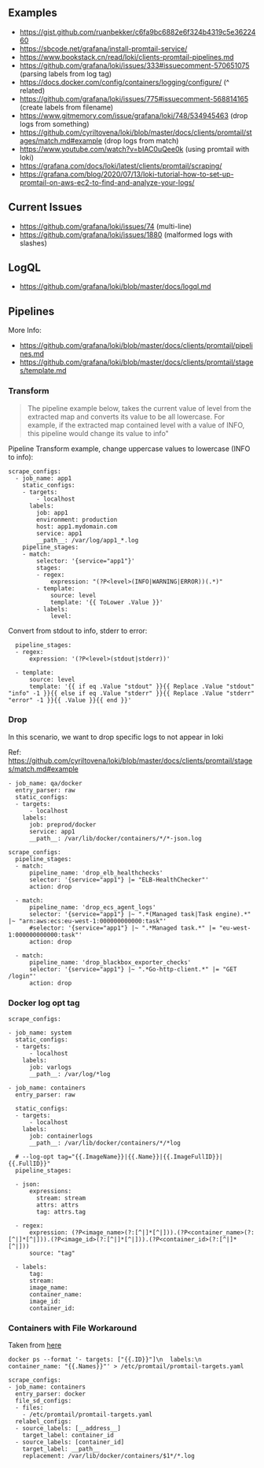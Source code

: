 ## Examples
- https://gist.github.com/ruanbekker/c6fa9bc6882e6f324b4319c5e3622460
- https://sbcode.net/grafana/install-promtail-service/
- https://www.bookstack.cn/read/loki/clients-promtail-pipelines.md
- https://github.com/grafana/loki/issues/333#issuecomment-570651075 (parsing labels from log tag)
- https://docs.docker.com/config/containers/logging/configure/      (^ related) 
- https://github.com/grafana/loki/issues/775#issuecomment-568814165 (create labels from filename)
- https://www.gitmemory.com/issue/grafana/loki/748/534945463 (drop logs from something)
- https://github.com/cyriltovena/loki/blob/master/docs/clients/promtail/stages/match.md#example (drop logs from match)
- https://www.youtube.com/watch?v=bIAC0uQee0k (using promtail with loki)
- https://grafana.com/docs/loki/latest/clients/promtail/scraping/
- https://grafana.com/blog/2020/07/13/loki-tutorial-how-to-set-up-promtail-on-aws-ec2-to-find-and-analyze-your-logs/

## Current Issues

- https://github.com/grafana/loki/issues/74 (multi-line)
- https://github.com/grafana/loki/issues/1880 (malformed logs with slashes)

## LogQL
- https://github.com/grafana/loki/blob/master/docs/logql.md

## Pipelines

More Info: 
  - https://github.com/grafana/loki/blob/master/docs/clients/promtail/pipelines.md
  - https://github.com/grafana/loki/blob/master/docs/clients/promtail/stages/template.md

### Transform

> The pipeline example below, takes the current value of level from the extracted map and converts its value to be all lowercase. For example, if the extracted map contained level with a value of INFO, this pipeline would change its value to info"

Pipeline Transform example, change uppercase values to lowercase (INFO to info):

```
scrape_configs:
  - job_name: app1
    static_configs:
    - targets:
        - localhost
      labels:
        job: app1
        environment: production
        host: app1.mydomain.com
        service: app1
        __path__: /var/log/app1_*.log
    pipeline_stages:
    - match:
        selector: '{service="app1"}'
        stages:
        - regex:
            expression: "(?P<level>(INFO|WARNING|ERROR))(.*)"
        - template:
            source: level
            template: '{{ ToLower .Value }}'
        - labels:
            level:
```

Convert from stdout to info, stderr to error:

```
  pipeline_stages:
  - regex:
      expression: '(?P<level>(stdout|stderr))'

  - template:
      source: level
      template: '{{ if eq .Value "stdout" }}{{ Replace .Value "stdout" "info" -1 }}{{ else if eq .Value "stderr" }}{{ Replace .Value "stderr" "error" -1 }}{{ .Value }}{{ end }}'
```

### Drop

In this scenario, we want to drop specific logs to not appear in loki

Ref: https://github.com/cyriltovena/loki/blob/master/docs/clients/promtail/stages/match.md#example

```
- job_name: qa/docker
  entry_parser: raw
  static_configs:
  - targets:
      - localhost
    labels:
      job: preprod/docker
      service: app1
      __path__: /var/lib/docker/containers/*/*-json.log

scrape_configs:
  pipeline_stages:
  - match:
      pipeline_name: 'drop_elb_healthchecks'
      selector: '{service="app1"} |= "ELB-HealthChecker"'
      action: drop

  - match:
      pipeline_name: 'drop_ecs_agent_logs'
      selector: '{service="app1"} |~ ".*(Managed task|Task engine).*" |~ "arn:aws:ecs:eu-west-1:000000000000:task"'
      #selector: '{service="app1"} |~ ".*Managed task.*" |= "eu-west-1:000000000000:task"'
      action: drop

  - match:
      pipeline_name: 'drop_blackbox_exporter_checks'
      selector: '{service="app1"} |~ ".*Go-http-client.*" |= "GET /login"'
      action: drop
```

### Docker log opt tag

```
scrape_configs:

- job_name: system
  static_configs:
  - targets:
      - localhost
    labels:
      job: varlogs
      __path__: /var/log/*log

- job_name: containers
  entry_parser: raw

  static_configs:
  - targets:
      - localhost
    labels:
      job: containerlogs
      __path__: /var/lib/docker/containers/*/*log

  # --log-opt tag="{{.ImageName}}|{{.Name}}|{{.ImageFullID}}|{{.FullID}}"
  pipeline_stages:

  - json:
      expressions:
        stream: stream
        attrs: attrs
        tag: attrs.tag

  - regex:
      expression: (?P<image_name>(?:[^|]*[^|])).(?P<container_name>(?:[^|]*[^|])).(?P<image_id>(?:[^|]*[^|])).(?P<container_id>(?:[^|]*[^|]))
      source: "tag"

  - labels:
      tag:
      stream:
      image_name:
      container_name:
      image_id:
      container_id:
```

### Containers with File Workaround

Taken from [here](https://github.com/grafana/loki/issues/333#issuecomment-637401983)

```
docker ps --format '- targets: ["{{.ID}}"]\n  labels:\n    container_name: "{{.Names}}"' > /etc/promtail/promtail-targets.yaml
```

```
scrape_configs:
- job_name: containers
  entry_parser: docker
  file_sd_configs:
  - files:
    - /etc/promtail/promtail-targets.yaml
  relabel_configs:
  - source_labels: [__address__]
    target_label: container_id
  - source_labels: [container_id]
    target_label: __path__
    replacement: /var/lib/docker/containers/$1*/*.log
```
